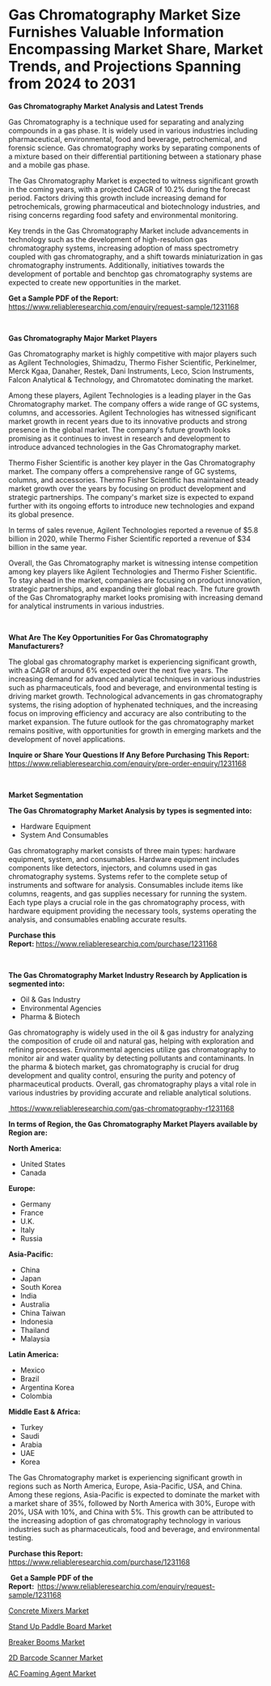 <p><h1>Gas Chromatography Market Size Furnishes Valuable Information Encompassing Market Share, Market Trends, and Projections Spanning from 2024 to 2031</h1></p><p><strong>Gas Chromatography Market Analysis and Latest Trends</strong></p>
<p><p>Gas Chromatography is a technique used for separating and analyzing compounds in a gas phase. It is widely used in various industries including pharmaceutical, environmental, food and beverage, petrochemical, and forensic science. Gas chromatography works by separating components of a mixture based on their differential partitioning between a stationary phase and a mobile gas phase.</p><p>The Gas Chromatography Market is expected to witness significant growth in the coming years, with a projected CAGR of 10.2% during the forecast period. Factors driving this growth include increasing demand for petrochemicals, growing pharmaceutical and biotechnology industries, and rising concerns regarding food safety and environmental monitoring.</p><p>Key trends in the Gas Chromatography Market include advancements in technology such as the development of high-resolution gas chromatography systems, increasing adoption of mass spectrometry coupled with gas chromatography, and a shift towards miniaturization in gas chromatography instruments. Additionally, initiatives towards the development of portable and benchtop gas chromatography systems are expected to create new opportunities in the market.</p></p>
<p><strong>Get a Sample PDF of the Report:&nbsp;</strong> <a href="https://www.reliableresearchiq.com/enquiry/request-sample/1231168">https://www.reliableresearchiq.com/enquiry/request-sample/1231168</a></p>
<p>&nbsp;</p>
<p><strong>Gas Chromatography Major Market Players</strong></p>
<p><p>Gas Chromatography market is highly competitive with major players such as Agilent Technologies, Shimadzu, Thermo Fisher Scientific, Perkinelmer, Merck Kgaa, Danaher, Restek, Dani Instruments, Leco, Scion Instruments, Falcon Analytical & Technology, and Chromatotec dominating the market.</p><p>Among these players, Agilent Technologies is a leading player in the Gas Chromatography market. The company offers a wide range of GC systems, columns, and accessories. Agilent Technologies has witnessed significant market growth in recent years due to its innovative products and strong presence in the global market. The company's future growth looks promising as it continues to invest in research and development to introduce advanced technologies in the Gas Chromatography market.</p><p>Thermo Fisher Scientific is another key player in the Gas Chromatography market. The company offers a comprehensive range of GC systems, columns, and accessories. Thermo Fisher Scientific has maintained steady market growth over the years by focusing on product development and strategic partnerships. The company's market size is expected to expand further with its ongoing efforts to introduce new technologies and expand its global presence.</p><p>In terms of sales revenue, Agilent Technologies reported a revenue of $5.8 billion in 2020, while Thermo Fisher Scientific reported a revenue of $34 billion in the same year.</p><p>Overall, the Gas Chromatography market is witnessing intense competition among key players like Agilent Technologies and Thermo Fisher Scientific. To stay ahead in the market, companies are focusing on product innovation, strategic partnerships, and expanding their global reach. The future growth of the Gas Chromatography market looks promising with increasing demand for analytical instruments in various industries.</p></p>
<p>&nbsp;</p>
<p><strong>What Are The Key Opportunities For Gas Chromatography Manufacturers?</strong></p>
<p><p>The global gas chromatography market is experiencing significant growth, with a CAGR of around 6% expected over the next five years. The increasing demand for advanced analytical techniques in various industries such as pharmaceuticals, food and beverage, and environmental testing is driving market growth. Technological advancements in gas chromatography systems, the rising adoption of hyphenated techniques, and the increasing focus on improving efficiency and accuracy are also contributing to the market expansion. The future outlook for the gas chromatography market remains positive, with opportunities for growth in emerging markets and the development of novel applications.</p></p>
<p><strong>Inquire or Share Your Questions If Any Before Purchasing This Report:</strong> <a href="https://www.reliableresearchiq.com/enquiry/pre-order-enquiry/1231168">https://www.reliableresearchiq.com/enquiry/pre-order-enquiry/1231168</a></p>
<p>&nbsp;</p>
<p><strong>Market Segmentation</strong></p>
<p><strong>The Gas Chromatography Market Analysis by types is segmented into:</strong></p>
<p><ul><li>Hardware Equipment</li><li>System And Consumables</li></ul></p>
<p><p>Gas chromatography market consists of three main types: hardware equipment, system, and consumables. Hardware equipment includes components like detectors, injectors, and columns used in gas chromatography systems. Systems refer to the complete setup of instruments and software for analysis. Consumables include items like columns, reagents, and gas supplies necessary for running the system. Each type plays a crucial role in the gas chromatography process, with hardware equipment providing the necessary tools, systems operating the analysis, and consumables enabling accurate results.</p></p>
<p><strong>Purchase this Report:&nbsp;</strong><a href="https://www.reliableresearchiq.com/purchase/1231168">https://www.reliableresearchiq.com/purchase/1231168</a></p>
<p>&nbsp;</p>
<p><strong>The Gas Chromatography Market Industry Research by Application is segmented into:</strong></p>
<p><ul><li>Oil & Gas Industry</li><li>Environmental Agencies</li><li>Pharma & Biotech</li></ul></p>
<p><p>Gas chromatography is widely used in the oil & gas industry for analyzing the composition of crude oil and natural gas, helping with exploration and refining processes. Environmental agencies utilize gas chromatography to monitor air and water quality by detecting pollutants and contaminants. In the pharma & biotech market, gas chromatography is crucial for drug development and quality control, ensuring the purity and potency of pharmaceutical products. Overall, gas chromatography plays a vital role in various industries by providing accurate and reliable analytical solutions.</p></p>
<p><a href="https://www.reliableresearchiq.com/gas-chromatography-r1231168">&nbsp;https://www.reliableresearchiq.com/gas-chromatography-r1231168</a></p>
<p><strong>In terms of Region, the Gas Chromatography Market Players available by Region are:</strong></p>
<p>
    <p> <strong> North America: </strong>
        <ul>
            <li>United States</li>
            <li>Canada</li>
        </ul>
        </p> 
    <p> <strong> Europe: </strong>
        <ul>
            <li>Germany</li>
            <li>France</li>
            <li>U.K.</li>
            <li>Italy</li>
            <li>Russia</li>
        </ul>
        </p> 
    <p> <strong> Asia-Pacific: </strong>
        <ul>
            <li>China</li>
            <li>Japan</li>
            <li>South Korea</li>
            <li>India</li>
            <li>Australia</li>
            <li>China Taiwan</li>
            <li>Indonesia</li>
            <li>Thailand</li>
            <li>Malaysia</li>
        </ul>
        </p> 
    <p> <strong> Latin America: </strong>
        <ul>
            <li>Mexico</li>
            <li>Brazil</li>
            <li>Argentina Korea</li>
            <li>Colombia</li>
        </ul>
        </p> 
    <p> <strong> Middle East & Africa: </strong>
        <ul>
            <li>Turkey</li>
            <li>Saudi</li>
            <li>Arabia</li>
            <li>UAE</li>
            <li>Korea</li>
        </ul>
    </p>
    </p>
<p><p>The Gas Chromatography market is experiencing significant growth in regions such as North America, Europe, Asia-Pacific, USA, and China. Among these regions, Asia-Pacific is expected to dominate the market with a market share of 35%, followed by North America with 30%, Europe with 20%, USA with 10%, and China with 5%. This growth can be attributed to the increasing adoption of gas chromatography technology in various industries such as pharmaceuticals, food and beverage, and environmental testing.</p></p>
<p><strong>Purchase this Report: </strong><a href="https://www.reliableresearchiq.com/purchase/1231168">https://www.reliableresearchiq.com/purchase/1231168</a></p>
<p>&nbsp;<strong>Get a Sample PDF of the Report:&nbsp;&nbsp;</strong><a href="https://www.reliableresearchiq.com/enquiry/request-sample/1231168">https://www.reliableresearchiq.com/enquiry/request-sample/1231168</a></p>
<p><strong></strong></p>
<p><p><a href="https://medium.com/@alyciaebert/concrete-mixers-market-global-market-insights-and-sales-trends-2024-to-2031-70d0432c3fea">Concrete Mixers Market</a></p><p><a href="https://medium.com/@lottierunte68/global-stand-up-paddle-board-market-focus-on-product-type-solidsupboards-inflatablesupboards-f8c4a97be64a">Stand Up Paddle Board Market</a></p><p><a href="https://medium.com/@stephaniewynterk14/an-in-depth-analysis-of-the-global-breaker-booms-market-scope-and-its-rapid-growing-10-6-1c4134b34107">Breaker Booms Market</a></p><p><a href="https://github.com/BurtonGALEN/Market-Research-Report-List-1/blob/main/2d-barcode-scanner-market.md">2D Barcode Scanner Market</a></p><p><a href="https://github.com/hlspriggs/Market-Research-Report-List-1/blob/main/ac-foaming-agent-market.md">AC Foaming Agent Market</a></p></p>